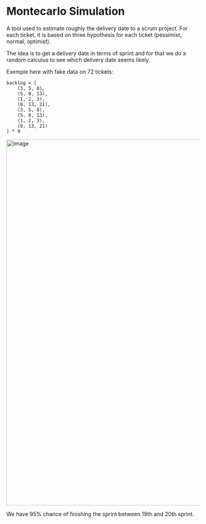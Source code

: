 # Montecarlo Simulation

A tool used to estimate roughly the delivery date to a scrum project. 
For each ticket, it is based on three hypothesis for each ticket (pessimist, normal, optimist).

The idea is to get a delivery date in terms of sprint and for that we do a random calculus to see which delivery date seems likely. 

Exemple here with fake data on 72 tickets: 

```
backlog = [
    (3, 5, 8),
    (5, 8, 13),
    (1, 2, 3),
    (8, 13, 21),
    (3, 5, 8),
    (5, 8, 13),
    (1, 2, 3),
    (8, 13, 21)
] * 9 
```

<img width="953" alt="image" src="https://github.com/user-attachments/assets/4c271972-64af-4b4b-a999-8638907c078b" />

We have 95% chance of finishing the sprint between 19th and 20th sprint.
